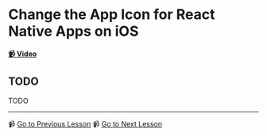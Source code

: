 # Change the App Icon for React Native Apps on iOS

**[📹 Video](https://egghead.io/lessons/react-native-change-the-app-icon-for-react-native-apps-on-ios)**

## TODO

TODO

---

📹 [Go to Previous Lesson](TODO)
📹 [Go to Next Lesson](TODO)
